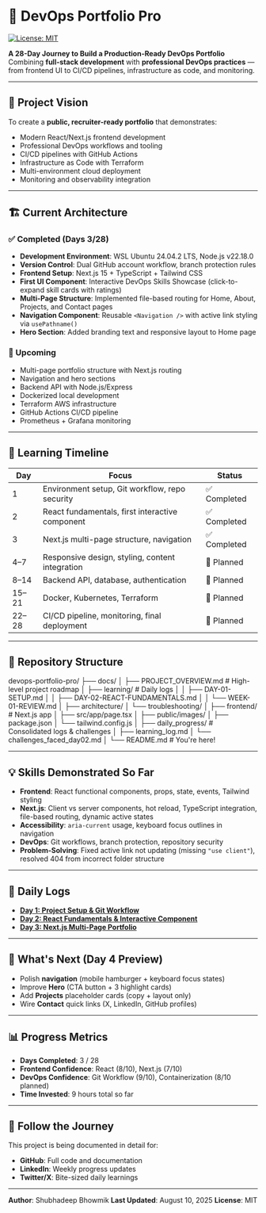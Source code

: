 # 🚀 DevOps Portfolio Pro

[![License: MIT](https://img.shields.io/badge/License-MIT-yellow.svg)](./LICENSE)

**A 28-Day Journey to Build a Production-Ready DevOps Portfolio**
Combining **full-stack development** with **professional DevOps practices** — from frontend UI to CI/CD pipelines, infrastructure as code, and monitoring.

---

## 📌 Project Vision
To create a **public, recruiter-ready portfolio** that demonstrates:
- Modern React/Next.js frontend development
- Professional DevOps workflows and tooling
- CI/CD pipelines with GitHub Actions
- Infrastructure as Code with Terraform
- Multi-environment cloud deployment
- Monitoring and observability integration

---

## 🏗️ Current Architecture

### ✅ Completed (Days 3/28)
- **Development Environment**: WSL Ubuntu 24.04.2 LTS, Node.js v22.18.0
- **Version Control**: Dual GitHub account workflow, branch protection rules
- **Frontend Setup**: Next.js 15 + TypeScript + Tailwind CSS
- **First UI Component**: Interactive DevOps Skills Showcase (click-to-expand skill cards with ratings)
- **Multi-Page Structure**: Implemented file-based routing for Home, About, Projects, and Contact pages
- **Navigation Component**: Reusable `<Navigation />` with active link styling via `usePathname()`
- **Hero Section**: Added branding text and responsive layout to Home page


### 🎯 Upcoming
- Multi-page portfolio structure with Next.js routing
- Navigation and hero sections
- Backend API with Node.js/Express
- Dockerized local development
- Terraform AWS infrastructure
- GitHub Actions CI/CD pipeline
- Prometheus + Grafana monitoring

---

## 📅 Learning Timeline

| Day | Focus | Status |
|-----|-------|--------|
| 1 | Environment setup, Git workflow, repo security | ✅ Completed |
| 2 | React fundamentals, first interactive component | ✅ Completed |
| 3 | Next.js multi-page structure, navigation | ✅ Completed |
| 4–7 | Responsive design, styling, content integration | 🔄 Planned |
| 8–14 | Backend API, database, authentication | 🔄 Planned |
| 15–21 | Docker, Kubernetes, Terraform | 🔄 Planned |
| 22–28 | CI/CD pipeline, monitoring, final deployment | 🔄 Planned |

---

## 📂 Repository Structure
devops-portfolio-pro/
├── docs/
│ ├── PROJECT_OVERVIEW.md # High-level project roadmap
│ ├── learning/ # Daily logs
│ │ ├── DAY-01-SETUP.md
│ │ ├── DAY-02-REACT-FUNDAMENTALS.md
│ │ └── WEEK-01-REVIEW.md
│ ├── architecture/
│ └── troubleshooting/
│
├── frontend/ # Next.js app
│ ├── src/app/page.tsx
│ ├── public/images/
│ ├── package.json
│ └── tailwind.config.js
│
├── daily_progress/ # Consolidated logs & challenges
│ ├── learning_log.md
│ └── challenges_faced_day02.md
│
└── README.md # You're here!

---

## 💡 Skills Demonstrated So Far
- **Frontend**: React functional components, props, state, events, Tailwind styling
- **Next.js**: Client vs server components, hot reload, TypeScript integration, file-based routing, dynamic active states
- **Accessibility**: `aria-current` usage, keyboard focus outlines in navigation
- **DevOps**: Git workflows, branch protection, repository security
- **Problem-Solving**: Fixed active link not updating (missing `"use client"`), resolved 404 from incorrect folder structure


---

## 📝 Daily Logs
- **[Day 1: Project Setup & Git Workflow](./docs/learning/DAY-01-SETUP.md)**
- **[Day 2: React Fundamentals & Interactive Component](./docs/learning/DAY-02-REACT-FUNDAMENTALS.md)**
- **[Day 3: Next.js Multi-Page Portfolio](./docs/learning/DAY-03-NEXTJS-MULTIPAGE.md)**

---

## 🔮 What's Next (Day 4 Preview)
- Polish **navigation** (mobile hamburger + keyboard focus states)
- Improve **Hero** (CTA button + 3 highlight cards)
- Add **Projects** placeholder cards (copy + layout only)
- Wire **Contact** quick links (X, LinkedIn, GitHub profiles)

---

## 📊 Progress Metrics
- **Days Completed**: 3 / 28
- **Frontend Confidence**: React (8/10), Next.js (7/10)
- **DevOps Confidence**: Git Workflow (9/10), Containerization (8/10 planned)
- **Time Invested**: 9 hours total so far

---

## 📢 Follow the Journey
This project is being documented in detail for:
- **GitHub**: Full code and documentation
- **LinkedIn**: Weekly progress updates
- **Twitter/X**: Bite-sized daily learnings

---

**Author**: Shubhadeep Bhowmik
**Last Updated**: August 10, 2025
**License**: MIT

